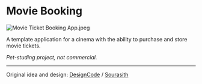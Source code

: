 # Movie Booking

![Movie Ticket Booking App.jpeg](/Users/gruzinov/Desktop/MovieBooking/MovieBooking/Movie%20Ticket%20Booking%20App.jpeg)

A template application for a cinema with the ability to purchase and store movie tickets.

*Pet-studing project, not commercial.*

----

Original idea and design: [DesignCode](https://www.youtube.com/@DesignCodeTeam) / [Sourasith](https://instagram.com/Sourasith.design)
